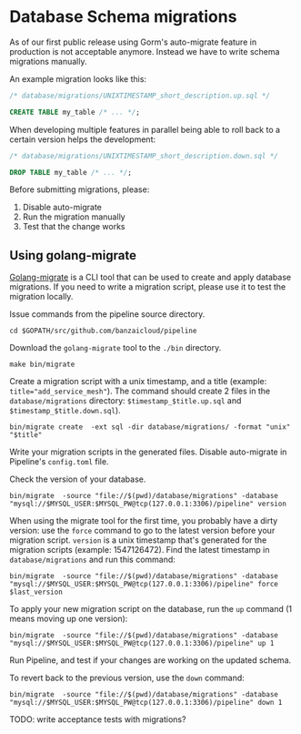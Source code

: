 # Database Schema migrations

As of our first public release using Gorm's auto-migrate feature in production is not acceptable anymore.
Instead we have to write schema migrations manually.

An example migration looks like this:

```sql
/* database/migrations/UNIXTIMESTAMP_short_description.up.sql */

CREATE TABLE my_table /* ... */;
```

When developing multiple features in parallel being able to roll back to a certain version helps the development:

```sql
/* database/migrations/UNIXTIMESTAMP_short_description.down.sql */

DROP TABLE my_table /* ... */;
```

Before submitting migrations, please:

1. Disable auto-migrate
2. Run the migration manually
3. Test that the change works

## Using golang-migrate

[Golang-migrate](https://github.com/golang-migrate/migrate) is a CLI tool that can be used to create and apply database migrations.
If you need to write a migration script, please use it to test the migration locally.

Issue commands from the pipeline source directory.
```
cd $GOPATH/src/github.com/banzaicloud/pipeline
```

Download the `golang-migrate` tool to the `./bin` directory.
```
make bin/migrate
```

Create a migration script with a unix timestamp, and a title (example: `title="add_service_mesh"`).
The command should create 2 files in the `database/migrations` directory: `$timestamp_$title.up.sql` and `$timestamp_$title.down.sql`).
```
bin/migrate create  -ext sql -dir database/migrations/ -format "unix" "$title"
```

Write your migration scripts in the generated files.
Disable auto-migrate in Pipeline's `config.toml` file.

Check the version of your database.
```
bin/migrate  -source "file://$(pwd)/database/migrations" -database "mysql://$MYSQL_USER:$MYSQL_PW@tcp(127.0.0.1:3306)/pipeline" version
```

When using the migrate tool for the first time, you probably have a dirty version: use the `force` command to go to the latest version before your migration script.
`version` is a unix timestamp that's generated for the migration scripts (example: 1547126472).
Find the latest timestamp in `database/migrations` and run this command:

```
bin/migrate  -source "file://$(pwd)/database/migrations" -database "mysql://$MYSQL_USER:$MYSQL_PW@tcp(127.0.0.1:3306)/pipeline" force $last_version
```

To apply your new migration script on the database, run the `up` command (1 means moving up one version):
```
bin/migrate  -source "file://$(pwd)/database/migrations" -database "mysql://$MYSQL_USER:$MYSQL_PW@tcp(127.0.0.1:3306)/pipeline" up 1
```

Run Pipeline, and test if your changes are working on the updated schema.

To revert back to the previous version, use the `down` command:
```
bin/migrate  -source "file://$(pwd)/database/migrations" -database "mysql://$MYSQL_USER:$MYSQL_PW@tcp(127.0.0.1:3306)/pipeline" down 1  
```

TODO: write acceptance tests with migrations?
